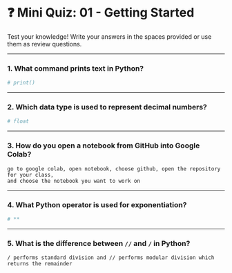 # ❓ Mini Quiz: 01 - Getting Started

Test your knowledge! Write your answers in the spaces provided or use them as review questions.

---

### 1. What command prints text in Python?
```python
# print()
```

---

### 2. Which data type is used to represent decimal numbers?
```python
# float
```

---

### 3. How do you open a notebook from GitHub into Google Colab?
```text
go to google colab, open notebook, choose github, open the repository for your class,
and choose the notebook you want to work on
```

---

### 4. What Python operator is used for exponentiation?
```python
# **
```

---

### 5. What is the difference between `//` and `/` in Python?
```text
/ performs standard division and // performs modular division which returns the remainder
```
